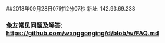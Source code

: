##2018年09月28日07时12分07秒 新址: 142.93.69.238
### 兔友常见问题及解答: https://github.com/wanggonging/d/blob/w/FAQ.md

